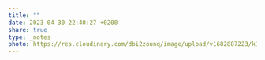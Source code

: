 ```yaml
---
title: ""
date: 2023-04-30 22:40:27 +0200
share: true
type: _notes
photo: https://res.cloudinary.com/dbi2zounq/image/upload/v1682887223/k18huqokzvcsae2gatjf.jpg
---
```


